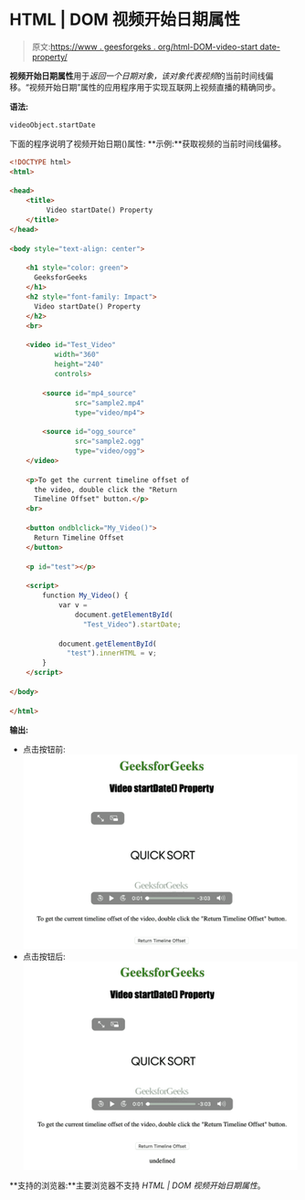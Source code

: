 # HTML | DOM 视频开始日期属性

> 原文:[https://www . geesforgeks . org/html-DOM-video-start date-property/](https://www.geeksforgeeks.org/html-dom-video-startdate-property/)

**视频开始日期属性**用于*返回一个日期对象，该对象代表视频*的当前时间线偏移。“视频开始日期”属性的应用程序用于实现互联网上视频直播的精确同步。

**语法:**

```html
videoObject.startDate
```

下面的程序说明了视频开始日期()属性:
**示例:**获取视频的当前时间线偏移。

```html
<!DOCTYPE html>
<html>

<head>
    <title>
         Video startDate() Property
    </title>
</head>

<body style="text-align: center">

    <h1 style="color: green">
      GeeksforGeeks
    </h1>
    <h2 style="font-family: Impact">
      Video startDate() Property
    </h2>
    <br>

    <video id="Test_Video" 
           width="360" 
           height="240" 
           controls>

        <source id="mp4_source" 
                src="sample2.mp4" 
                type="video/mp4">

        <source id="ogg_source" 
                src="sample2.ogg" 
                type="video/ogg">
    </video>

    <p>To get the current timeline offset of
      the video, double click the "Return 
      Timeline Offset" button.</p>
    <br>

    <button ondblclick="My_Video()">
      Return Timeline Offset
    </button>

    <p id="test"></p>

    <script>
        function My_Video() {
            var v =
                document.getElementById(
                  "Test_Video").startDate;

            document.getElementById(
              "test").innerHTML = v;
        }
    </script>

</body>

</html>
```

**输出:**

*   点击按钮前:
    ![](img/31c20398419fa902ea54a6b14eef5049.png)
*   点击按钮后:
    ![](img/9d45b667fea96759f6945052822ab3fb.png)

**支持的浏览器:**主要浏览器不支持 *HTML | DOM 视频开始日期属性*。